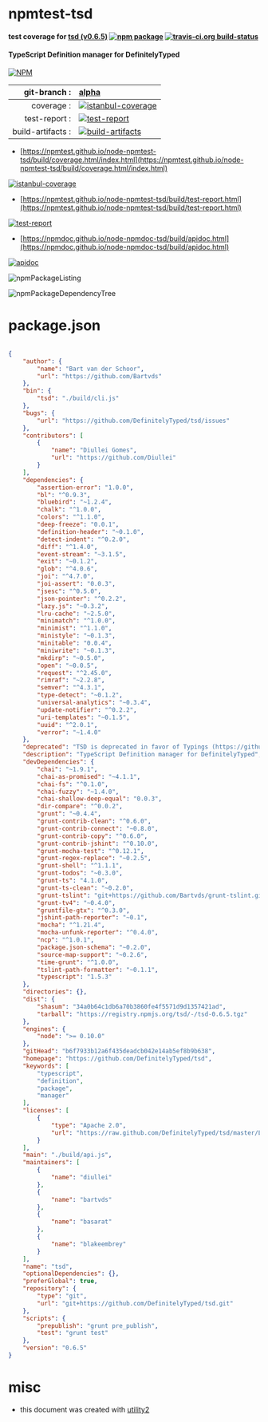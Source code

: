 # npmtest-tsd

#### test coverage for  [tsd (v0.6.5)](https://github.com/DefinitelyTyped/tsd)  [![npm package](https://img.shields.io/npm/v/npmtest-tsd.svg?style=flat-square)](https://www.npmjs.org/package/npmtest-tsd) [![travis-ci.org build-status](https://api.travis-ci.org/npmtest/node-npmtest-tsd.svg)](https://travis-ci.org/npmtest/node-npmtest-tsd)

#### TypeScript Definition manager for DefinitelyTyped

[![NPM](https://nodei.co/npm/tsd.png?downloads=true&downloadRank=true&stars=true)](https://www.npmjs.com/package/tsd)

| git-branch : | [alpha](https://github.com/npmtest/node-npmtest-tsd/tree/alpha)|
|--:|:--|
| coverage : | [![istanbul-coverage](https://npmtest.github.io/node-npmtest-tsd/build/coverage.badge.svg)](https://npmtest.github.io/node-npmtest-tsd/build/coverage.html/index.html)|
| test-report : | [![test-report](https://npmtest.github.io/node-npmtest-tsd/build/test-report.badge.svg)](https://npmtest.github.io/node-npmtest-tsd/build/test-report.html)|
| build-artifacts : | [![build-artifacts](https://npmtest.github.io/node-npmtest-tsd/glyphicons_144_folder_open.png)](https://github.com/npmtest/node-npmtest-tsd/tree/gh-pages/build)|

- [https://npmtest.github.io/node-npmtest-tsd/build/coverage.html/index.html](https://npmtest.github.io/node-npmtest-tsd/build/coverage.html/index.html)

[![istanbul-coverage](https://npmtest.github.io/node-npmtest-tsd/build/screenCapture.buildCi.browser.%252Ftmp%252Fbuild%252Fcoverage.lib.html.png)](https://npmtest.github.io/node-npmtest-tsd/build/coverage.html/index.html)

- [https://npmtest.github.io/node-npmtest-tsd/build/test-report.html](https://npmtest.github.io/node-npmtest-tsd/build/test-report.html)

[![test-report](https://npmtest.github.io/node-npmtest-tsd/build/screenCapture.buildCi.browser.%252Ftmp%252Fbuild%252Ftest-report.html.png)](https://npmtest.github.io/node-npmtest-tsd/build/test-report.html)

- [https://npmdoc.github.io/node-npmdoc-tsd/build/apidoc.html](https://npmdoc.github.io/node-npmdoc-tsd/build/apidoc.html)

[![apidoc](https://npmdoc.github.io/node-npmdoc-tsd/build/screenCapture.buildCi.browser.%252Ftmp%252Fbuild%252Fapidoc.html.png)](https://npmdoc.github.io/node-npmdoc-tsd/build/apidoc.html)

![npmPackageListing](https://npmtest.github.io/node-npmtest-tsd/build/screenCapture.npmPackageListing.svg)

![npmPackageDependencyTree](https://npmtest.github.io/node-npmtest-tsd/build/screenCapture.npmPackageDependencyTree.svg)



# package.json

```json

{
    "author": {
        "name": "Bart van der Schoor",
        "url": "https://github.com/Bartvds"
    },
    "bin": {
        "tsd": "./build/cli.js"
    },
    "bugs": {
        "url": "https://github.com/DefinitelyTyped/tsd/issues"
    },
    "contributors": [
        {
            "name": "Diullei Gomes",
            "url": "https://github.com/Diullei"
        }
    ],
    "dependencies": {
        "assertion-error": "1.0.0",
        "bl": "^0.9.3",
        "bluebird": "~1.2.4",
        "chalk": "^1.0.0",
        "colors": "^1.1.0",
        "deep-freeze": "0.0.1",
        "definition-header": "~0.1.0",
        "detect-indent": "^0.2.0",
        "diff": "^1.4.0",
        "event-stream": "~3.1.5",
        "exit": "~0.1.2",
        "glob": "^4.0.6",
        "joi": "^4.7.0",
        "joi-assert": "0.0.3",
        "jsesc": "^0.5.0",
        "json-pointer": "^0.2.2",
        "lazy.js": "~0.3.2",
        "lru-cache": "~2.5.0",
        "minimatch": "^1.0.0",
        "minimist": "^1.1.0",
        "ministyle": "~0.1.3",
        "minitable": "0.0.4",
        "miniwrite": "~0.1.3",
        "mkdirp": "~0.5.0",
        "open": "~0.0.5",
        "request": "^2.45.0",
        "rimraf": "~2.2.8",
        "semver": "^4.3.1",
        "type-detect": "~0.1.2",
        "universal-analytics": "~0.3.4",
        "update-notifier": "^0.2.2",
        "uri-templates": "~0.1.5",
        "uuid": "^2.0.1",
        "verror": "~1.4.0"
    },
    "deprecated": "TSD is deprecated in favor of Typings (https://github.com/typings/typings) - see https://github.com/DefinitelyTyped/tsd/issues/269 for more information",
    "description": "TypeScript Definition manager for DefinitelyTyped",
    "devDependencies": {
        "chai": "~1.9.1",
        "chai-as-promised": "~4.1.1",
        "chai-fs": "^0.1.0",
        "chai-fuzzy": "~1.4.0",
        "chai-shallow-deep-equal": "0.0.3",
        "dir-compare": "^0.0.2",
        "grunt": "~0.4.4",
        "grunt-contrib-clean": "^0.6.0",
        "grunt-contrib-connect": "~0.8.0",
        "grunt-contrib-copy": "^0.6.0",
        "grunt-contrib-jshint": "^0.10.0",
        "grunt-mocha-test": "^0.12.1",
        "grunt-regex-replace": "~0.2.5",
        "grunt-shell": "^1.1.1",
        "grunt-todos": "~0.3.0",
        "grunt-ts": "4.1.0",
        "grunt-ts-clean": "~0.2.0",
        "grunt-tslint": "git+https://github.com/Bartvds/grunt-tslint.git#feature/multi",
        "grunt-tv4": "~0.4.0",
        "gruntfile-gtx": "^0.3.0",
        "jshint-path-reporter": "~0.1",
        "mocha": "^1.21.4",
        "mocha-unfunk-reporter": "^0.4.0",
        "ncp": "^1.0.1",
        "package.json-schema": "~0.2.0",
        "source-map-support": "~0.2.6",
        "time-grunt": "^1.0.0",
        "tslint-path-formatter": "~0.1.1",
        "typescript": "1.5.3"
    },
    "directories": {},
    "dist": {
        "shasum": "34a0b64c1db6a70b3860fe4f5571d9d1357421ad",
        "tarball": "https://registry.npmjs.org/tsd/-/tsd-0.6.5.tgz"
    },
    "engines": {
        "node": ">= 0.10.0"
    },
    "gitHead": "b6f7933b12a6f435deadcb042e14ab5ef8b9b638",
    "homepage": "https://github.com/DefinitelyTyped/tsd",
    "keywords": [
        "typescript",
        "definition",
        "package",
        "manager"
    ],
    "licenses": [
        {
            "type": "Apache 2.0",
            "url": "https://raw.github.com/DefinitelyTyped/tsd/master/LICENSE.txt"
        }
    ],
    "main": "./build/api.js",
    "maintainers": [
        {
            "name": "diullei"
        },
        {
            "name": "bartvds"
        },
        {
            "name": "basarat"
        },
        {
            "name": "blakeembrey"
        }
    ],
    "name": "tsd",
    "optionalDependencies": {},
    "preferGlobal": true,
    "repository": {
        "type": "git",
        "url": "git+https://github.com/DefinitelyTyped/tsd.git"
    },
    "scripts": {
        "prepublish": "grunt pre_publish",
        "test": "grunt test"
    },
    "version": "0.6.5"
}
```



# misc
- this document was created with [utility2](https://github.com/kaizhu256/node-utility2)
